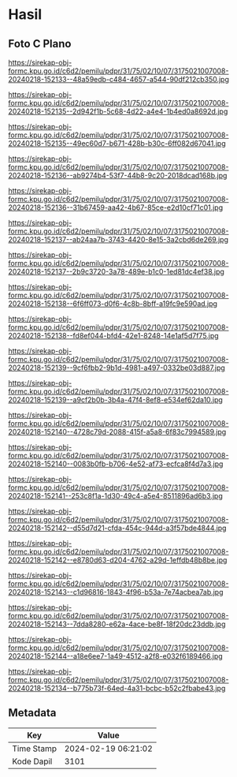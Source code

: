 # Hasil

## Foto C Plano

https://sirekap-obj-formc.kpu.go.id/c6d2/pemilu/pdpr/31/75/02/10/07/3175021007008-20240218-152133--48a59edb-c484-4657-a544-90df212cb350.jpg

https://sirekap-obj-formc.kpu.go.id/c6d2/pemilu/pdpr/31/75/02/10/07/3175021007008-20240218-152135--2d942f1b-5c68-4d22-a4e4-1b4ed0a8692d.jpg

https://sirekap-obj-formc.kpu.go.id/c6d2/pemilu/pdpr/31/75/02/10/07/3175021007008-20240218-152135--49ec60d7-b671-428b-b30c-6ff082d67041.jpg

https://sirekap-obj-formc.kpu.go.id/c6d2/pemilu/pdpr/31/75/02/10/07/3175021007008-20240218-152136--ab9274b4-53f7-44b8-9c20-2018dcad168b.jpg

https://sirekap-obj-formc.kpu.go.id/c6d2/pemilu/pdpr/31/75/02/10/07/3175021007008-20240218-152136--31b67459-aa42-4b67-85ce-e2d10cf71c01.jpg

https://sirekap-obj-formc.kpu.go.id/c6d2/pemilu/pdpr/31/75/02/10/07/3175021007008-20240218-152137--ab24aa7b-3743-4420-8e15-3a2cbd6de269.jpg

https://sirekap-obj-formc.kpu.go.id/c6d2/pemilu/pdpr/31/75/02/10/07/3175021007008-20240218-152137--2b9c3720-3a78-489e-b1c0-1ed81dc4ef38.jpg

https://sirekap-obj-formc.kpu.go.id/c6d2/pemilu/pdpr/31/75/02/10/07/3175021007008-20240218-152138--6f6ff073-d0f6-4c8b-8bff-a19fc9e590ad.jpg

https://sirekap-obj-formc.kpu.go.id/c6d2/pemilu/pdpr/31/75/02/10/07/3175021007008-20240218-152138--fd8ef044-bfd4-42e1-8248-14e1af5d7f75.jpg

https://sirekap-obj-formc.kpu.go.id/c6d2/pemilu/pdpr/31/75/02/10/07/3175021007008-20240218-152139--9cf6fbb2-9b1d-4981-a497-0332be03d887.jpg

https://sirekap-obj-formc.kpu.go.id/c6d2/pemilu/pdpr/31/75/02/10/07/3175021007008-20240218-152139--a9cf2b0b-3b4a-47f4-8ef8-e534ef62da10.jpg

https://sirekap-obj-formc.kpu.go.id/c6d2/pemilu/pdpr/31/75/02/10/07/3175021007008-20240218-152140--4728c79d-2088-415f-a5a8-6f83c7994589.jpg

https://sirekap-obj-formc.kpu.go.id/c6d2/pemilu/pdpr/31/75/02/10/07/3175021007008-20240218-152140--0083b0fb-b706-4e52-af73-ecfca8f4d7a3.jpg

https://sirekap-obj-formc.kpu.go.id/c6d2/pemilu/pdpr/31/75/02/10/07/3175021007008-20240218-152141--253c8f1a-1d30-49c4-a5e4-8511896ad6b3.jpg

https://sirekap-obj-formc.kpu.go.id/c6d2/pemilu/pdpr/31/75/02/10/07/3175021007008-20240218-152142--d55d7d21-cfda-454c-944d-a3f57bde4844.jpg

https://sirekap-obj-formc.kpu.go.id/c6d2/pemilu/pdpr/31/75/02/10/07/3175021007008-20240218-152142--e8780d63-d204-4762-a29d-1effdb48b8be.jpg

https://sirekap-obj-formc.kpu.go.id/c6d2/pemilu/pdpr/31/75/02/10/07/3175021007008-20240218-152143--c1d96816-1843-4f96-b53a-7e74acbea7ab.jpg

https://sirekap-obj-formc.kpu.go.id/c6d2/pemilu/pdpr/31/75/02/10/07/3175021007008-20240218-152143--7dda8280-e62a-4ace-be8f-18f20dc23ddb.jpg

https://sirekap-obj-formc.kpu.go.id/c6d2/pemilu/pdpr/31/75/02/10/07/3175021007008-20240218-152144--a18e6ee7-1a49-4512-a2f8-e032f6189466.jpg

https://sirekap-obj-formc.kpu.go.id/c6d2/pemilu/pdpr/31/75/02/10/07/3175021007008-20240218-152134--b775b73f-64ed-4a31-bcbc-b52c2fbabe43.jpg


## Metadata

| Key        | Value               |
| ---------- | ------------------- |
| Time Stamp | 2024-02-19 06:21:02 |
| Kode Dapil | 3101                |



